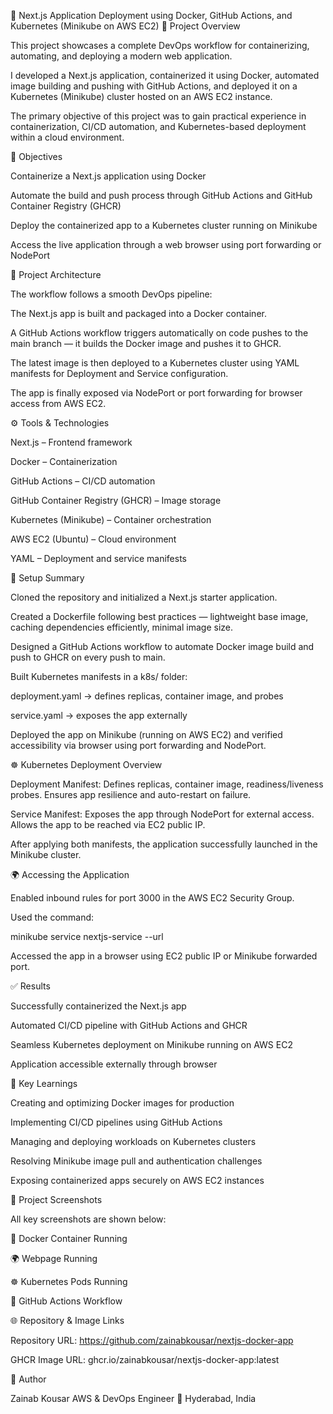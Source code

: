🚀 Next.js Application Deployment using Docker, GitHub Actions, and Kubernetes (Minikube on AWS EC2)
📘 Project Overview

This project showcases a complete DevOps workflow for containerizing, automating, and deploying a modern web application.

I developed a Next.js application, containerized it using Docker, automated image building and pushing with GitHub Actions, and deployed it on a Kubernetes (Minikube) cluster hosted on an AWS EC2 instance.

The primary objective of this project was to gain practical experience in containerization, CI/CD automation, and Kubernetes-based deployment within a cloud environment.

🎯 Objectives

Containerize a Next.js application using Docker

Automate the build and push process through GitHub Actions and GitHub Container Registry (GHCR)

Deploy the containerized app to a Kubernetes cluster running on Minikube

Access the live application through a web browser using port forwarding or NodePort

🧩 Project Architecture

The workflow follows a smooth DevOps pipeline:

The Next.js app is built and packaged into a Docker container.

A GitHub Actions workflow triggers automatically on code pushes to the main branch — it builds the Docker image and pushes it to GHCR.

The latest image is then deployed to a Kubernetes cluster using YAML manifests for Deployment and Service configuration.

The app is finally exposed via NodePort or port forwarding for browser access from AWS EC2.

⚙️ Tools & Technologies

Next.js – Frontend framework

Docker – Containerization

GitHub Actions – CI/CD automation

GitHub Container Registry (GHCR) – Image storage

Kubernetes (Minikube) – Container orchestration

AWS EC2 (Ubuntu) – Cloud environment

YAML – Deployment and service manifests

🧱 Setup Summary

Cloned the repository and initialized a Next.js starter application.

Created a Dockerfile following best practices — lightweight base image, caching dependencies efficiently, minimal image size.

Designed a GitHub Actions workflow to automate Docker image build and push to GHCR on every push to main.

Built Kubernetes manifests in a k8s/ folder:

deployment.yaml → defines replicas, container image, and probes

service.yaml → exposes the app externally

Deployed the app on Minikube (running on AWS EC2) and verified accessibility via browser using port forwarding and NodePort.

☸️ Kubernetes Deployment Overview

Deployment Manifest: Defines replicas, container image, readiness/liveness probes. Ensures app resilience and auto-restart on failure.

Service Manifest: Exposes the app through NodePort for external access. Allows the app to be reached via EC2 public IP.

After applying both manifests, the application successfully launched in the Minikube cluster.

🌍 Accessing the Application

Enabled inbound rules for port 3000 in the AWS EC2 Security Group.

Used the command:

minikube service nextjs-service --url


Accessed the app in a browser using EC2 public IP or Minikube forwarded port.

✅ Results

Successfully containerized the Next.js app

Automated CI/CD pipeline with GitHub Actions and GHCR

Seamless Kubernetes deployment on Minikube running on AWS EC2

Application accessible externally through browser

🧠 Key Learnings

Creating and optimizing Docker images for production

Implementing CI/CD pipelines using GitHub Actions

Managing and deploying workloads on Kubernetes clusters

Resolving Minikube image pull and authentication challenges

Exposing containerized apps securely on AWS EC2 instances

📸 Project Screenshots

All key screenshots are shown below:

🐳 Docker Container Running

🌍 Webpage Running

☸️ Kubernetes Pods Running

🤖 GitHub Actions Workflow

🌐 Repository & Image Links

Repository URL: https://github.com/zainabkousar/nextjs-docker-app

GHCR Image URL: ghcr.io/zainabkousar/nextjs-docker-app:latest

📜 Author

Zainab Kousar
AWS & DevOps Engineer
📍 Hyderabad, India
